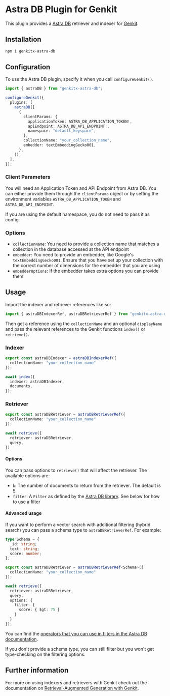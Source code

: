 # Astra DB Plugin for Genkit

This plugin provides a [Astra DB](https://docs.datastax.com/en/astra-db-serverless/index.html) retriever and indexer for [Genkit](https://firebase.google.com/docs/genkit).

## Installation

```sh
npm i genkitx-astra-db
```

## Configuration

To use the Astra DB plugin, specify it when you call `configureGenkit()`.

```typescript
import { astraDB } from "genkitx-astra-db";

configureGenkit({
  plugins: [
    astraDB([
      {
        clientParams: {
          applicationToken: ASTRA_DB_APPLICATION_TOKEN!,
          apiEndpoint: ASTRA_DB_API_ENDPOINT!,
          namespace: "default_keyspace",
        },
        collectionName: "your_collection_name",
        embedder: textEmbeddingGecko001,
      },
    ]),
  ],
});
```

### Client Parameters

You will need an Application Token and API Endpoint from Astra DB. You can either provide them through the `clientParams` object or by setting the environment variables `ASTRA_DB_APPLICATION_TOKEN` and `ASTRA_DB_API_ENDPOINT`.

If you are using the default namespace, you do not need to pass it as config.

### Options

* `collectionName`: You need to provide a collection name that matches a collection in the database accessed at the API endpoint
* `embedder`: You need to provide an embedder, like Google's `textEmbeddingGecko001`. Ensure that you have set up your collection with the correct number of dimensions for the embedder that you are using
* `embedderOptions`: If the embedder takes extra options you can provide them

## Usage

Import the indexer and retriever references like so:

```typescript
import { astraDBIndexerRef, astraDBRetrieverRef } from "genkitx-astra-db";
```

Then get a reference using the `collectionName` and an optional `displayName` and pass the relevant references to the Genkit functions `index()` or `retrieve()`.

### Indexer

```typescript
export const astraDBIndexer = astraDBIndexerRef({
  collectionName: "your_collection_name"
});

await index({
  indexer: astraDBIndexer,
  documents,
});
```

### Retriever

```typescript
export const astraDBRetriever = astraDBRetrieverRef({
  collectionName: "your_collection_name"
});

await retrieve({
  retriever: astraDBRetriever,
  query,
})
```

#### Options

You can pass options to `retrieve()` that will affect the retriever. The available options are:

* `k`: The number of documents to return from the retriever. The default is 5.
* `filter`: A `Filter` as defined by the [Astra DB library](https://docs.datastax.com/en/astra-api-docs/_attachments/typescript-client/types/Filter.html). See below for how to use a filter

#### Advanced usage

If you want to perform a vector search with additional filtering (hybrid search) you can pass a schema type to `astraDBRetrieverRef`. For example:

```typescript
type Schema = {
  _id: string;
  text: string;
  score: number;
};

export const astraDBRetriever = astraDBRetrieverRef<Schema>({
  collectionName: "your_collection_name"
});

await retrieve({
  retriever: astraDBRetriever,
  query,
  options: { 
    filter: {
      score: { $gt: 75 }
    }
  }
});
```

You can find the [operators that you can use in filters in the Astra DB documentation](https://docs.datastax.com/en/astra-db-serverless/api-reference/overview.html#operators).

If you don't provide a schema type, you can still filter but you won't get type-checking on the filtering options.

## Further information

For more on using indexers and retrievers with Genkit check out the documentation on [Retrieval-Augmented Generation with Genkit](https://firebase.google.com/docs/genkit/rag).